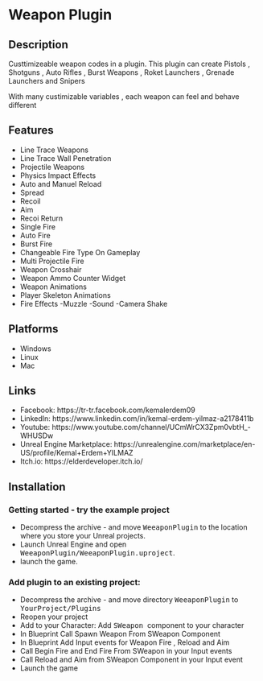 
<html>
	<body>
<h1>Weapon Plugin</h1>

<h2>Description</h2>
<p>	Custtimizeable weapon codes in a plugin. This plugin can create Pistols , Shotguns , Auto Rifles , Burst Weapons , Roket Launchers , Grenade Launchers and Snipers	</p>
<p>	With many custimizable variables , each weapon can feel and behave different</p>

  <h2>Features</h2>
<p>
	<ul>
		<li>Line Trace Weapons</li>
		<li>Line Trace Wall Penetration </li>
		<li>Projectile Weapons </li>
		<li>Physics Impact Effects </li>
		<li>Auto and Manuel Reload </li>
		<li>Spread </li>
		<li>Recoil </li>
		<li>Aim </li>
		<li>Recoi Return </li>
		<li>Single Fire </li>
		<li>Auto Fire </li>
		<li>Burst Fire </li>
		<li>Changeable Fire Type On Gameplay </li>
		<li>Multi Projectile Fire</li>
		<li>Weapon Crosshair </li>
		<li>Weapon Ammo Counter Widget </li>
		<li>Weapon Animations </li>
		<li>Player Skeleton Animations </li>
		<li>Fire Effects -Muzzle -Sound -Camera Shake </li>
	</ul>
</p>


  <h2>Platforms</h2>
	<ul>
		<li>Windows</li>
		<li>Linux</li>
		<li>Mac</li>
	</ul>


<h2>Links</h2>
<p>
 	 <ul>
    	<li>  Facebook: https://tr-tr.facebook.com/kemalerdem09  </li>
   	 	<li>  LinkedIn: https://www.linkedin.com/in/kemal-erdem-yilmaz-a2178411b  </li>
    	<li>  Youtube: https://www.youtube.com/channel/UCmWrCX3Zpm0vbtH_-WHUSDw  </li>
   		<li>  Unreal Engine Marketplace: https://unrealengine.com/marketplace/en-US/profile/Kemal+Erdem+YILMAZ  </li>
     	<li>  Itch.io: https://elderdeveloper.itch.io/  </li>
 	 </ul>
</p>


<h2 name="install">Installation</h2>

<h3>Getting started - try the example project</h3>
<p>
	<ul>
		<li>Decompress the archive - and move <tt>WeeaponPlugin</tt> to the location where you store your Unreal projects.</li>
		<li>Launch Unreal Engine and open <tt>WeeaponPlugin/WeeaponPlugin.uproject</tt>.</li>
		<li>launch the game.</li>
	</ul>
</p>

<h3>Add plugin to an existing project:</h3>
<p>
	<ul>
		<li>Decompress the archive - and move directory <tt>WeeaponPlugin</tt> to <tt>YourProject/Plugins</tt></li>
		<li>Reopen your project</li>
		<li>Add to your Character: Add <tt> SWeapon </tt> component to your character</li>
		<li>In Blueprint Call Spawn Weapon From SWeapon Component</li>
		<li>In Blueprint Add Input events for Weapon Fire , Reload and Aim</li>
		<li>Call Begin Fire and End Fire From SWeapon in your Input events </li>
		<li>Call Reload and Aim from SWeapon Component in your Input event </li>
		<li>Launch the game </li>
	</ul>
</p>

</body>
</html>


